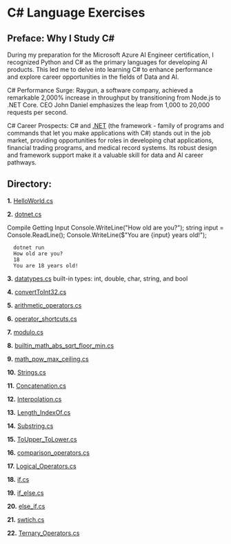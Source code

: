 # C# Language Exercises

## Preface: Why I Study C#
During my preparation for the Microsoft Azure AI Engineer certification, I recognized Python and C# as the primary languages for developing AI products. This led me to delve into learning C# to enhance performance and explore career opportunities in the fields of Data and AI.

C# Performance Surge: Raygun, a software company, achieved a remarkable 2,000% increase in throughput by transitioning from Node.js to .NET Core. CEO John Daniel emphasizes the leap from 1,000 to 20,000 requests per second.

C# Career Prospects: C# and [.NET](https://learn.microsoft.com/en-us/dotnet/api/) (the framework - family of programs and commands that let you make applications with C#) stands out in the job market, providing opportunities for roles in developing chat applications, financial trading programs, and medical record systems. Its robust design and framework support make it a valuable skill for data and AI career pathways.

## Directory: 
**1.** [HelloWorld.cs](https://github.com/camillekokoko/C_sharp/blob/main/HelloWorld.cs)

**2.** [dotnet.cs](https://github.com/camillekokoko/C_sharp/blob/main/dotnet.cs)

Compile 
Getting Input 
Console.WriteLine("How old are you?");
string input = Console.ReadLine();
      Console.WriteLine($"You are {input} years old!");
```
  dotnet run
  How old are you?
  18
  You are 18 years old!
```
**3.** [datatypes.cs](https://github.com/camillekokoko/C_sharp/blob/main/datatypes.cs)
built-in types: int, double, char, string, and bool

**4.** [convertToInt32.cs](https://github.com/camillekokoko/C_sharp/blob/main/convertToInt32.cs)

**5.** [arithmetic_operators.cs](https://github.com/camillekokoko/C_sharp/blob/main/arithmetic_operators.cs)

**6.** [operator_shortcuts.cs](https://github.com/camillekokoko/C_sharp/blob/main/operator_shortcuts.cs)

**7.** [modulo.cs](https://github.com/camillekokoko/C_sharp/blob/main/modulo.cs)

**8.** [builtin_math_abs_sqrt_floor_min.cs](https://github.com/camillekokoko/C_sharp/blob/main/builtin_math_abs_sqrt_floor_min.cs)

**9.** [math_pow_max_ceiling.cs](https://github.com/camillekokoko/C_sharp/blob/main/math_pow_max_ceiling.cs)

**10.** 
[Strings.cs](https://github.com/camillekokoko/C_sharp/blob/main/Strings.cs)

**11.** 
[Concatenation.cs](https://github.com/camillekokoko/C_sharp/blob/main/Concatenation.cs)

**12.** 
[Interpolation.cs](https://github.com/camillekokoko/C_sharp/blob/main/Interpolation.cs)

**13.** 
[Length_IndexOf.cs](https://github.com/camillekokoko/C_sharp/blob/main/Length_IndexOf.cs)

**14.** 
[Substring.cs](https://github.com/camillekokoko/C_sharp/blob/main/Substring.cs)

**15.** 
[ToUpper_ToLower.cs](https://github.com/camillekokoko/C_sharp/blob/main/ToUpper_ToLower.cs)

**16.** 
[comparison_operators.cs](https://github.com/camillekokoko/C_sharp/blob/main/comparison_operators.cs)

**17.** 
[Logical_Operators.cs](https://github.com/camillekokoko/C_sharp/blob/main/Logical_Operators.cs)

**18.** 
[if.cs](https://github.com/camillekokoko/C_sharp/blob/main/if.cs)

**19.** 
[if_else.cs](https://github.com/camillekokoko/C_sharp/blob/main/if_else.cs)

**20.** 
[else_if.cs](https://github.com/camillekokoko/C_sharp/blob/main/else_if.cs)

**21.** 
[swtich.cs](https://github.com/camillekokoko/C_sharp/blob/main/swtich.cs)

**22.** 
[Ternary_Operators.cs](https://github.com/camillekokoko/C_sharp/blob/main/Ternary_Operators.cs)



